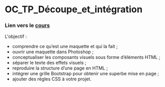 # OC_TP_Découpe_et_intégration

### Lien vers le [cours](https://openclassrooms.com/fr/courses/3504431-decoupez-et-integrez-une-maquette)

L'objectif : 

* comprendre ce qu’est une maquette et qui la fait ;
* ouvrir une maquette dans Photoshop ;
* conceptualiser les composants visuels sous forme d’éléments HTML ;
* séparer le texte des effets visuels ;
* reproduire la structure d’une page en HTML ;
* intégrer une grille Bootstrap pour obtenir une superbe mise en page ;
* ajouter des règles CSS à votre projet.


